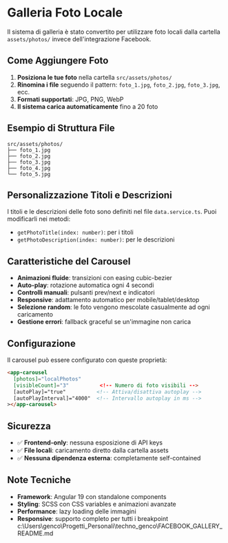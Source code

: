 # Galleria Foto Locale

Il sistema di galleria è stato convertito per utilizzare foto locali dalla cartella `assets/photos/` invece dell'integrazione Facebook.

## Come Aggiungere Foto

1. **Posiziona le tue foto** nella cartella `src/assets/photos/`
2. **Rinomina i file** seguendo il pattern: `foto_1.jpg`, `foto_2.jpg`, `foto_3.jpg`, ecc.
3. **Formati supportati**: JPG, PNG, WebP
4. **Il sistema carica automaticamente** fino a 20 foto

## Esempio di Struttura File

```
src/assets/photos/
├── foto_1.jpg
├── foto_2.jpg
├── foto_3.jpg
├── foto_4.jpg
└── foto_5.jpg
```

## Personalizzazione Titoli e Descrizioni

I titoli e le descrizioni delle foto sono definiti nel file `data.service.ts`. Puoi modificarli nei metodi:

- `getPhotoTitle(index: number)`: per i titoli
- `getPhotoDescription(index: number)`: per le descrizioni

## Caratteristiche del Carousel

- **Animazioni fluide**: transizioni con easing cubic-bezier
- **Auto-play**: rotazione automatica ogni 4 secondi
- **Controlli manuali**: pulsanti prev/next e indicatori
- **Responsive**: adattamento automatico per mobile/tablet/desktop
- **Selezione random**: le foto vengono mescolate casualmente ad ogni caricamento
- **Gestione errori**: fallback graceful se un'immagine non carica

## Configurazione

Il carousel può essere configurato con queste proprietà:

```html
<app-carousel
  [photos]="localPhotos"
  [visibleCount]="3"          <!-- Numero di foto visibili -->
  [autoPlay]="true"          <!-- Attiva/disattiva autoplay -->
  [autoPlayInterval]="4000"  <!-- Intervallo autoplay in ms -->
></app-carousel>
```

## Sicurezza

- ✅ **Frontend-only**: nessuna esposizione di API keys
- ✅ **File locali**: caricamento diretto dalla cartella assets
- ✅ **Nessuna dipendenza esterna**: completamente self-contained

## Note Tecniche

- **Framework**: Angular 19 con standalone components
- **Styling**: SCSS con CSS variables e animazioni avanzate
- **Performance**: lazy loading delle immagini
- **Responsive**: supporto completo per tutti i breakpoint</content>
<parameter name="filePath">c:\Users\genco\Progetti_Personali\techno_genco\FACEBOOK_GALLERY_README.md
